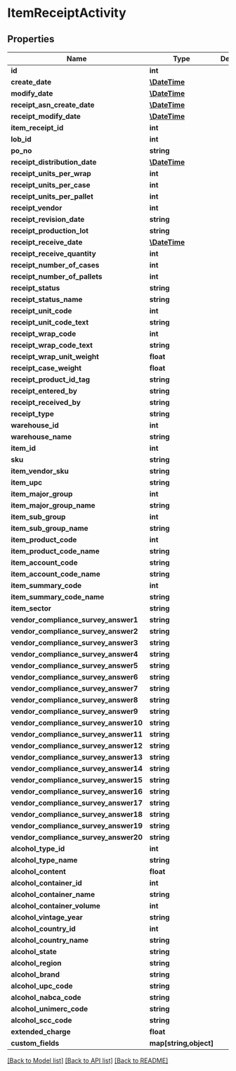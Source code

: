 # ItemReceiptActivity

## Properties
Name | Type | Description | Notes
------------ | ------------- | ------------- | -------------
**id** | **int** |  | [optional] 
**create_date** | [**\DateTime**](\DateTime.md) |  | [optional] 
**modify_date** | [**\DateTime**](\DateTime.md) |  | [optional] 
**receipt_asn_create_date** | [**\DateTime**](\DateTime.md) |  | [optional] 
**receipt_modify_date** | [**\DateTime**](\DateTime.md) |  | [optional] 
**item_receipt_id** | **int** |  | [optional] 
**lob_id** | **int** |  | 
**po_no** | **string** |  | [optional] 
**receipt_distribution_date** | [**\DateTime**](\DateTime.md) |  | [optional] 
**receipt_units_per_wrap** | **int** |  | [optional] 
**receipt_units_per_case** | **int** |  | [optional] 
**receipt_units_per_pallet** | **int** |  | [optional] 
**receipt_vendor** | **int** |  | [optional] 
**receipt_revision_date** | **string** |  | [optional] 
**receipt_production_lot** | **string** |  | [optional] 
**receipt_receive_date** | [**\DateTime**](\DateTime.md) |  | [optional] 
**receipt_receive_quantity** | **int** |  | [optional] 
**receipt_number_of_cases** | **int** |  | [optional] 
**receipt_number_of_pallets** | **int** |  | [optional] 
**receipt_status** | **string** |  | [optional] 
**receipt_status_name** | **string** |  | [optional] 
**receipt_unit_code** | **int** |  | [optional] 
**receipt_unit_code_text** | **string** |  | [optional] 
**receipt_wrap_code** | **int** |  | [optional] 
**receipt_wrap_code_text** | **string** |  | [optional] 
**receipt_wrap_unit_weight** | **float** |  | [optional] 
**receipt_case_weight** | **float** |  | [optional] 
**receipt_product_id_tag** | **string** |  | [optional] 
**receipt_entered_by** | **string** |  | [optional] 
**receipt_received_by** | **string** |  | [optional] 
**receipt_type** | **string** |  | [optional] 
**warehouse_id** | **int** |  | [optional] 
**warehouse_name** | **string** |  | [optional] 
**item_id** | **int** |  | [optional] 
**sku** | **string** |  | [optional] 
**item_vendor_sku** | **string** |  | [optional] 
**item_upc** | **string** |  | [optional] 
**item_major_group** | **int** |  | [optional] 
**item_major_group_name** | **string** |  | [optional] 
**item_sub_group** | **int** |  | [optional] 
**item_sub_group_name** | **string** |  | [optional] 
**item_product_code** | **int** |  | [optional] 
**item_product_code_name** | **string** |  | [optional] 
**item_account_code** | **string** |  | [optional] 
**item_account_code_name** | **string** |  | [optional] 
**item_summary_code** | **int** |  | [optional] 
**item_summary_code_name** | **string** |  | [optional] 
**item_sector** | **string** |  | [optional] 
**vendor_compliance_survey_answer1** | **string** |  | [optional] 
**vendor_compliance_survey_answer2** | **string** |  | [optional] 
**vendor_compliance_survey_answer3** | **string** |  | [optional] 
**vendor_compliance_survey_answer4** | **string** |  | [optional] 
**vendor_compliance_survey_answer5** | **string** |  | [optional] 
**vendor_compliance_survey_answer6** | **string** |  | [optional] 
**vendor_compliance_survey_answer7** | **string** |  | [optional] 
**vendor_compliance_survey_answer8** | **string** |  | [optional] 
**vendor_compliance_survey_answer9** | **string** |  | [optional] 
**vendor_compliance_survey_answer10** | **string** |  | [optional] 
**vendor_compliance_survey_answer11** | **string** |  | [optional] 
**vendor_compliance_survey_answer12** | **string** |  | [optional] 
**vendor_compliance_survey_answer13** | **string** |  | [optional] 
**vendor_compliance_survey_answer14** | **string** |  | [optional] 
**vendor_compliance_survey_answer15** | **string** |  | [optional] 
**vendor_compliance_survey_answer16** | **string** |  | [optional] 
**vendor_compliance_survey_answer17** | **string** |  | [optional] 
**vendor_compliance_survey_answer18** | **string** |  | [optional] 
**vendor_compliance_survey_answer19** | **string** |  | [optional] 
**vendor_compliance_survey_answer20** | **string** |  | [optional] 
**alcohol_type_id** | **int** |  | [optional] 
**alcohol_type_name** | **string** |  | [optional] 
**alcohol_content** | **float** |  | [optional] 
**alcohol_container_id** | **int** |  | [optional] 
**alcohol_container_name** | **string** |  | [optional] 
**alcohol_container_volume** | **int** |  | [optional] 
**alcohol_vintage_year** | **string** |  | [optional] 
**alcohol_country_id** | **int** |  | [optional] 
**alcohol_country_name** | **string** |  | [optional] 
**alcohol_state** | **string** |  | [optional] 
**alcohol_region** | **string** |  | [optional] 
**alcohol_brand** | **string** |  | [optional] 
**alcohol_upc_code** | **string** |  | [optional] 
**alcohol_nabca_code** | **string** |  | [optional] 
**alcohol_unimerc_code** | **string** |  | [optional] 
**alcohol_scc_code** | **string** |  | [optional] 
**extended_charge** | **float** |  | [optional] 
**custom_fields** | **map[string,object]** |  | [optional] 

[[Back to Model list]](../README.md#documentation-for-models) [[Back to API list]](../README.md#documentation-for-api-endpoints) [[Back to README]](../README.md)


